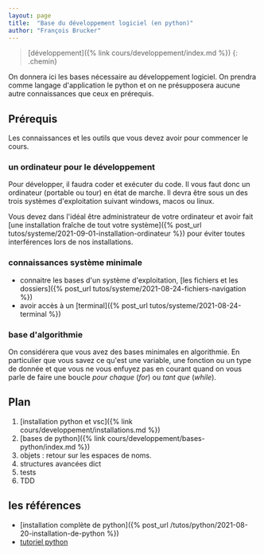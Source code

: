 ```yaml
---
layout: page
title:  "Base du développement logiciel (en python)"
author: "François Brucker"
---
```


> [développement]({% link cours/developpement/index.md %})
{: .chemin}

On donnera ici les bases nécessaire au développement logiciel. On prendra comme langage d'application le python et on ne présupposera aucune autre connaissances que ceux en prérequis.

## Prérequis

Les connaissances et les outils que vous devez avoir pour commencer le cours.

### un ordinateur pour le développement

Pour développer, il faudra coder et exécuter du code. Il vous faut donc un ordinateur (portable ou tour) en état de marche. Il devra être sous un des trois systèmes d'exploitation suivant windows, macos ou linux.

Vous devez dans l'idéal être administrateur de votre ordinateur et avoir fait [une installation fraîche de tout votre système]({% post_url tutos/systeme/2021-09-01-installation-ordinateur %}) pour éviter toutes interférences lors de nos installations.

### connaissances système minimale

* connaitre les bases d'un système d'exploitation, [les fichiers et les dossiers]({% post_url tutos/systeme/2021-08-24-fichiers-navigation %})
* avoir accès à un [terminal]({% post_url tutos/systeme/2021-08-24-terminal %})

### base d'algorithmie

On considérera que vous avez des bases minimales en algorithmie. En particulier que vous savez ce qu'est une variable, une fonction ou un type de donnée et que vous ne vous enfuyez pas en courant quand on vous parle de faire une boucle *pour chaque* (*for*) ou *tant que* (*while*).

## Plan

1. [installation python et vsc]({% link cours/developpement/installations.md %})
2. [bases de python]({% link cours/developpement/bases-python/index.md %})
3. objets : retour sur les espaces de noms.
4. structures avancées dict
5. tests
6. TDD

## les références

* [installation complète de python]({% post_url /tutos/python/2021-08-20-installation-de-python %})
* [tutoriel python](https://docs.python.org/fr/3/tutorial/)
